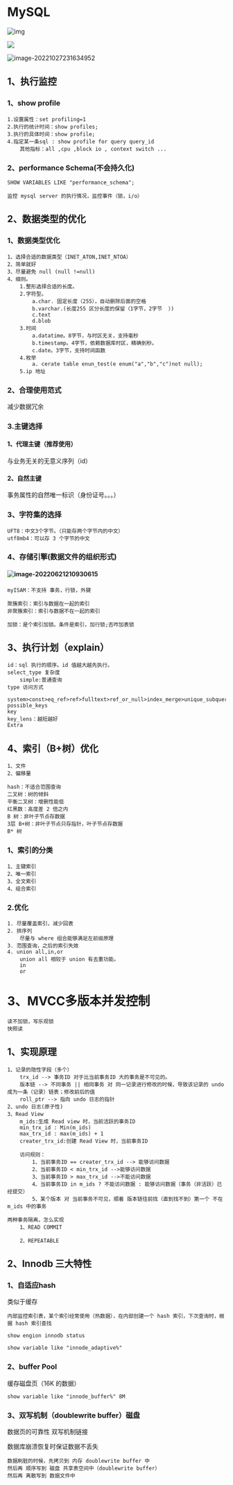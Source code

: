 # MySQL

![img](https://img-blog.csdnimg.cn/6bc3366053664af8b9427f97dc9b3eb3.png)

![](C:\Users\CSB7D0\Desktop\mca\typroImage\sql_invoke.png)

![image-20221027231634952](C:\Users\CSB7D0\Desktop\mca\typroImage\image-20221027231634952.png)

## 1、执行监控

### 1、show profile

~~~
1.设置属性：set profiling=1
2.执行的统计时间：show profiles;
3.执行的具体时间：show profile;
4.指定某一条sql : show profile for query query_id
	其他指标：all ,cpu ,block io , context switch ...
~~~

### 2、performance Schema(不会持久化)

~~~
SHOW VARIABLES LIKE "performance_schema";

监控 mysql server 的执行情况，监控事件（锁，i/o）
~~~



## 2、数据类型的优化

### 1、数据类型优化

~~~，
1、选择合适的数据类型（INET_ATON,INET_NTOA）
2、简单就好
3、尽量避免 null (null !=null)
4、细则。
	1.整形选择合适的长度。
	2.字符型。
		a.char. 固定长度（255），自动删除后面的空格
		b.varchar.(长度255 区分长度的保留（1字节，2字节  ）)
		c.text
		d.blob
	3.时间
		a.datatime。8字节，与时区无关，支持毫秒
		b.timestamp。4字节，依赖数据库时区，精确到秒。
		c.date。3字节，支持时间函数
	4.枚举
		a. cerate table enun_test(e enum("a","b","c")not null);
	5.ip 地址
~~~

### 2、合理使用范式

减少数据冗余 

### 3.主键选择

#### 1、代理主键（推荐使用）

与业务无关的无意义序列（id）

#### 2、自然主键

事务属性的自然唯一标识（身份证号。。。）

### 3、字符集的选择

~~~
UFT8：中文3个字节。（只能存两个字节内的中文）
utf8mb4：可以存 3 个字节的中文
~~~

### 4、存储引擎(数据文件的组织形式)

#### ![image-20220621210930615](C:\Users\CSB7D0\AppData\Roaming\Typora\typora-user-images\image-20220621210930615.png)

~~~
myISAM：不支持 事务，行锁，外键

聚簇索引：索引与数据在一起的索引
非聚簇索引：索引与数据不在一起的索引

加锁：是个索引加锁。条件是索引，加行锁;否咋加表锁
~~~

## 3、执行计划（explain）

~~~
id：sql 执行的顺序。id 值越大越先执行。
select_type 复杂度
	simple:普通查询
type 访问方式
	system>const>eq_ref>ref>fulltext>ref_or_null>index_merge>unique_subquery>index_subquery>range>index>all
possible_keys 
key
key_lens：越短越好
Extra
~~~

## 4、索引（B+树）优化

~~~
1、文件
2、偏移量

hash：不适合范围查询
二叉树：树的倾斜
平衡二叉树：增删性能低
红黑数：高度差 2 倍之内
B 树：非叶子节点存数据
3层 B+树：非叶子节点只存指针，叶子节点存数据
B* 树
~~~

### 1、索引的分类

~~~
1、主键索引
2、唯一索引
3、全文索引
4、组合索引
~~~

### 2.优化

~~~
1. 尽量覆盖索引，减少回表
2. 排序列
	尽量与 where 组合能够满足左前缀原理
3. 范围查询，之后的索引失效
4. union all,in,or
	union all 相较于 union 有去重功能。
	in 
	or 
~~~

# 3、MVCC多版本并发控制

~~~
读不加锁，写乐观锁
快照读
~~~

## 1、实现原理

~~~
1、记录的隐性字段（多个）
	trx_id --> 事务ID 对于比当前事务ID 大的事务是不可见的。
	版本链 --> 不同事务 || 相同事务 对 同一记录进行修改的时候，导致该记录的 undo 成为一条（记录）链表；修改前后的值
	roll_ptr --> 指向 undo 日志的指针
2、undo 日志(原子性)
3、Read View
	m_ids:生成 Read view 时，当前活跃的事务ID
	min_trx_id : Min(m_ids)
	max_trx_id : max(m_ids) + 1
	creater_trx_id:创建 Read View 时，当前事务ID
	
	访问规则：
		1、当前事务ID == creater_trx_id --> 能够访问数据
		2、当前事务ID < min_trx_id -->能够访问数据
		3、当前事务ID > max_trx_id -->不能访问数据
		4、当前事务ID in m_ids ? 不能访问数据 : 能够访问数据（事务（非活跃）已经提交）
		5、某个版本 对 当前事务不可见，顺着 版本链往前找（直到找不到）第一个 不在 m_ids 中的事务
		
两种事务隔离，怎么实现
	1、READ COMMIT
		
	2、REPEATABLE
~~~

## 2、Innodb 三大特性

### 1、自适应hash

类似于缓存

~~~
内部监控索引表，某个索引经常使用（热数据），在内部创建一个 hash 索引，下次查询时，根据 hash 索引查找

show engion innodb status

show variable like "innode_adaptive%"
~~~



### 2、buffer Pool

缓存磁盘页（16K 的数据）

~~~
show variable like "innode_buffer%" 8M 

~~~



### 3、双写机制（doublewrite buffer）磁盘

数据页的可靠性 <a hert="https://zhuanlan.zhihu.com/p/272720373#:~:text=Double%20write,buffer%20%E5%AE%83%E6%98%AF%E5%9C%A8%E7%89%A9%E7%90%86%E6%96%87%E4%BB%B6%E4%B8%8A%E7%9A%84%E4%B8%80%E4%B8%AAbuffer%2C%20%E5%85%B6%E5%AE%9E%E4%B9%9F%E5%B0%B1%E6%98%AFfile%EF%BC%8C%E6%89%80%E4%BB%A5%E5%AE%83%E4%BC%9A%E5%AF%BC%E8%87%B4%E7%B3%BB%E7%BB%9F%E6%9C%89%E6%9B%B4%E5%A4%9A%E7%9A%84fsync%E6%93%8D%E4%BD%9C%EF%BC%8C%E8%80%8C%E5%9B%A0%E4%B8%BA%E7%A1%AC%E7%9B%98%E7%9A%84fsync%E6%80%A7%E8%83%BD%E9%97%AE%E9%A2%98%EF%BC%8C%E6%89%80%E4%BB%A5%E4%B9%9F%E4%BC%9A%E5%BD%B1%E5%93%8D%E5%88%B0%E6%95%B0%E6%8D%AE%E5%BA%93%E7%9A%84%E6%95%B4%E4%BD%93%E6%80%A7%E8%83%BD%E3%80%82">双写机制链接</a>

数据库崩溃恢复时保证数据不丢失

~~~
数据刷脏的时候，先拷贝到 内存 doublewrite buffer 中
然后再 顺序写到 磁盘 共享表空间中（doublewrite buffer）
然后再 离散写到 数据文件中
~~~

